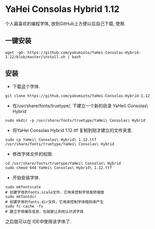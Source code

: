 # YaHei Consolas Hybrid 1.12
个人最喜欢的编程字体, 放到GitHub上方便以后自己下载, 使用.

## 一键安装

```
wget -qO- https://github.com/yakumioto/YaHei-Consolas-Hybrid-1.12/blob/master/install.sh | bash
```

## 安装
+ 下载这个字体.
```
git clone https://github.com/yakumioto/YaHei-Consolas-Hybrid-1.12
```
+ 在/usr/share/fonts/truetype/, 下建立一个新的目录 YaHei\ Consolas\ Hybrid
```
sudo mkdir -p /usr/share/fonts/truetype/YaHei\ Consolas\ Hybrid
```
+ 将YaHei Consolas Hybrid 1.12.ttf 复制到刚才建立的文件夹里.
```
sudo cp YaHei\ Consolas\ Hybrid\ 1.12.ttf /usr/share/fonts/truetype/YaHei\ Consolas\ Hybrid
```
+ 修改字体文件的权限.
```
cd /usr/share/fonts/truetype/YaHei\ Consolas\ Hybrid
sudo chmod 644 YaHei\ Consolas\ Hybrid\ 1.12.ttf
```
+ 开始安装字体.
```
sudo mkfontscale
# 创建字体的fonts.scale文件，它用来控制字体旋转缩放
sudo mkfontdir
# 创建字体的fonts.dir文件，它用来控制字体粗斜体产生
sudo fc-cache -fv
# 建立字体缓存信息，也就是让系统认识该字体
```
之后就可以在 IDE中使用该字体了.
